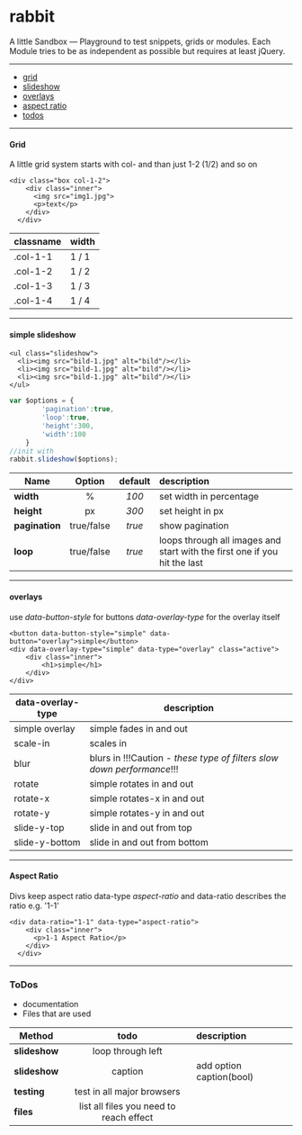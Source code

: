 rabbit
======
A little Sandbox — Playground to test snippets, grids or modules. Each Module tries to be as independent as possible but requires at least jQuery. 


---

- [grid](#grid)
- [slideshow](#simple-slideshow)
- [overlays](#overlays)
- [aspect ratio](#aspect-ratio)
- [todos](#todos)


---
#### Grid

A little grid system starts with col- and than just 1-2 (1/2) and so on

```
<div class="box col-1-2">
    <div class="inner">
      <img src="img1.jpg">
      <p>text</p>
    </div>
  </div>
```
| classname | width |
| --- | --- |
| .col-1-1 | 1 / 1 |
| .col-1-2 | 1 / 2 |
| .col-1-3 | 1 / 3 |
| .col-1-4 | 1 / 4 |

---

#### simple slideshow

```
<ul class="slideshow">
  <li><img src="bild-1.jpg" alt="bild"/></li>
  <li><img src="bild-1.jpg" alt="bild"/></li>
  <li><img src="bild-1.jpg" alt="bild"/></li>
</ul>
```

```javascript
var $options = {
  		'pagination':true,
  		'loop':true,
  		'height':300,
  		'width':100
  	}
//init with
rabbit.slideshow($options);
```



| Name          | Option       | default| description |
| ------------- |:------------:| :-----:| :-------|
| **width**     | %            | *100*  | set width in percentage   |
| **height**    | px           | *300*  | set height in px   |
| **pagination**| true/false   | *true* | show pagination  |
| **loop**      | true/false   | *true* | loops through all images and start with the first one if you hit the last  |

---

#### overlays
use *data-button-style* for buttons
*data-overlay-type* for the overlay itself

```
<button data-button-style="simple" data-button="overlay">simple</button>
<div data-overlay-type="simple" data-type="overlay" class="active">
	<div class="inner">
		<h1>simple</h1>
	</div>
</div>
```

| data-overlay-type | description |
| --- | --- |
| simple overlay | simple fades in and out |
| scale-in | scales in |
| blur | blurs in !!!Caution - *these type of filters slow down performance*!!! |
| rotate | simple rotates in and out |
| rotate-x | simple rotates-x in and out |
| rotate-y | simple rotates-y in and out |
| slide-y-top | slide in and out from top |
| slide-y-bottom | slide in and out from bottom |


---

#### Aspect Ratio

Divs keep aspect ratio
data-type *aspect-ratio* and data-ratio describes the ratio e.g. '1-1'

```
<div data-ratio="1-1" data-type="aspect-ratio">
    <div class="inner">
      <p>1-1 Aspect Ratio</p>
    </div>
  </div>
```

---

### ToDos
- documentation
- Files that are used

| Method        | todo         | description |
| ------------- |:------------:| :-------|
| **slideshow** | loop through left |   |
| **slideshow** | caption      | add option caption(bool) |
| **testing** | test in all major browsers      |  |
| **files** | list all files you need to reach effect     |  |
